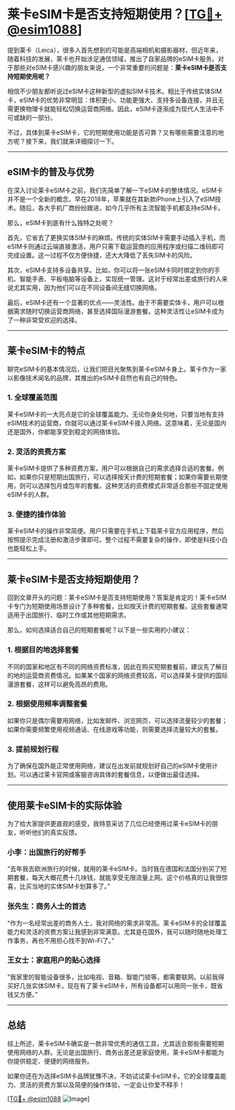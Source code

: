 # 莱卡eSIM卡是否支持短期使用？[[TG💪+ @esim1088](https://t.me/s/esim1088)]

提到莱卡（Leica），很多人首先想到的可能是高端相机和摄影器材，但近年来，随着科技的发展，莱卡也开始涉足通信领域，推出了自家品牌的eSIM卡服务。对于那些对eSIM卡感兴趣的朋友来说，一个非常重要的问题是：**莱卡eSIM卡是否支持短期使用呢？**

相信不少朋友都听说过eSIM卡这种新型的虚拟SIM卡技术。相比于传统实体SIM卡，eSIM卡的优势非常明显：体积更小、功能更强大、支持多设备连接，并且无需更换物理卡就能轻松切换运营商网络。因此，eSIM卡逐渐成为现代人生活中不可或缺的一部分。

不过，具体到莱卡eSIM卡，它的短期使用功能是否可靠？又有哪些需要注意的地方呢？接下来，我们就来详细探讨一下。

---

## eSIM卡的普及与优势

在深入讨论莱卡eSIM卡之前，我们先简单了解一下eSIM卡的整体情况。eSIM卡并不是一个全新的概念，早在2018年，苹果就在其新款iPhone上引入了eSIM技术。随后，各大手机厂商纷纷跟进，如今几乎所有主流智能手机都支持eSIM卡。

那么，eSIM卡到底有什么独特之处呢？

首先，它省去了更换实体SIM卡的麻烦。传统的实体SIM卡需要手动插入手机，而eSIM卡则通过云端直接激活，用户只需下载运营商的应用程序或扫描二维码即可完成设置。这一过程不仅方便快捷，还大大降低了丢失SIM卡的风险。

其次，eSIM卡支持多设备共享。比如，你可以将一张eSIM卡同时绑定到你的手机、智能手表、平板电脑等设备上，实现统一管理。这对于经常出差或旅行的人来说尤其实用，因为他们可以在不同设备间无缝切换网络。

最后，eSIM卡还有一个显著的优点——灵活性。由于不需要实体卡，用户可以根据需求随时切换运营商网络，甚至选择国际漫游套餐。这种灵活性让eSIM卡成为了一种非常受欢迎的选择。

---

## 莱卡eSIM卡的特点

聊完eSIM卡的基本情况后，让我们把目光聚焦到莱卡eSIM卡身上。莱卡作为一家以影像技术闻名的品牌，其推出的eSIM卡自然也有自己的特色。

### 1. **全球覆盖范围**
莱卡eSIM卡的一大亮点是它的全球覆盖能力。无论你身处何地，只要当地有支持eSIM技术的运营商，你就可以通过莱卡eSIM卡接入网络。这意味着，无论是国内还是国外，你都能享受到稳定的网络体验。

### 2. **灵活的资费方案**
莱卡eSIM卡提供了多种资费方案，用户可以根据自己的需求选择合适的套餐。例如，如果你只是短期出国旅行，可以选择按天计费的短期套餐；如果你需要长期使用，则可以选择包月或包年的套餐。这种灵活的资费模式非常适合那些不固定使用eSIM卡的人群。

### 3. **便捷的操作体验**
莱卡eSIM卡的操作非常简便。用户只需要在手机上下载莱卡官方应用程序，然后按照提示完成注册和激活步骤即可。整个过程不需要复杂的操作，即使是科技小白也能轻松上手。

---

## 莱卡eSIM卡是否支持短期使用？

回到文章开头的问题：莱卡eSIM卡是否支持短期使用？答案是肯定的！莱卡eSIM卡专门为短期使用场景设计了多种套餐，比如按天计费的短期套餐。这些套餐通常适用于出国旅行、临时工作或其他短期需求。

那么，如何选择适合自己的短期套餐呢？以下是一些实用的小建议：

### 1. **根据目的地选择套餐**
不同的国家和地区有不同的网络资费标准，因此在购买短期套餐前，建议先了解目的地的运营商资费情况。如果某个国家的网络资费较高，可以选择莱卡提供的国际漫游套餐，这样可以避免高昂的费用。

### 2. **根据使用频率调整套餐**
如果你只是偶尔需要用网络，比如发邮件、浏览网页，可以选择流量较少的套餐；如果你需要频繁使用视频通话、在线游戏等功能，则需要选择流量较大的套餐。

### 3. **提前规划行程**
为了确保在国外能正常使用网络，建议在出发前就规划好自己的eSIM卡使用计划。可以通过莱卡官网或客服咨询具体的套餐信息，以便做出最佳选择。

---

## 使用莱卡eSIM卡的实际体验

为了给大家提供更直观的感受，我特意采访了几位已经使用过莱卡eSIM卡的朋友，听听他们的真实反馈。

### 小李：出国旅行的好帮手
“去年我去欧洲旅行的时候，就用的莱卡eSIM卡。当时我在德国和法国分别买了短期套餐，每天大概花费十几块钱，就能享受无限流量上网。这个价格真的让我很惊喜，比买当地的实体SIM卡划算多了。”

### 张先生：商务人士的首选
“作为一名经常出差的商务人士，我对网络的需求非常高。莱卡eSIM卡的全球覆盖能力和灵活的资费方案让我感到非常满意。尤其是在国外，我可以随时随地处理工作事务，再也不用担心找不到Wi-Fi了。”

### 王女士：家庭用户的贴心选择
“我家里的智能设备很多，比如电视、音箱、智能门锁等，都需要联网。以前我得买好几张实体SIM卡，现在有了莱卡eSIM卡，所有设备都可以用同一张卡，既省钱又方便。”

---

## 总结

综上所述，莱卡eSIM卡确实是一款非常优秀的通信工具，尤其适合那些需要短期使用网络的人群。无论是出国旅行、商务出差还是家庭使用，莱卡eSIM卡都能为你提供稳定、便捷的网络服务。

如果你还在为选择eSIM卡品牌犹豫不决，不妨试试莱卡eSIM卡。它的全球覆盖能力、灵活的资费方案以及简便的操作体验，一定会让你爱不释手！

[[TG💪+ @esim1088](https://t.me/s/esim1088) ![Image](https://i.postimg.cc/4NQfJmqS/Snipaste-2025-05-13-00-14-12.png)]